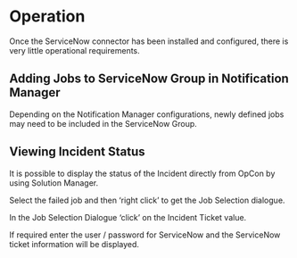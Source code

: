 # Operation

Once the ServiceNow connector has been installed and configured, there is very little operational requirements.

## Adding Jobs to ServiceNow Group in Notification Manager
Depending on the Notification Manager configurations, newly defined jobs may need to be included in the ServiceNow Group.

## Viewing Incident Status
It is possible to display the status of the Incident directly from OpCon by using Solution Manager.

Select the failed job and then ‘right click’ to get the Job Selection dialogue.

In the Job Selection Dialogue ‘click’ on the Incident Ticket value.

If required enter the user / password for ServiceNow and the ServiceNow ticket information will be displayed.

